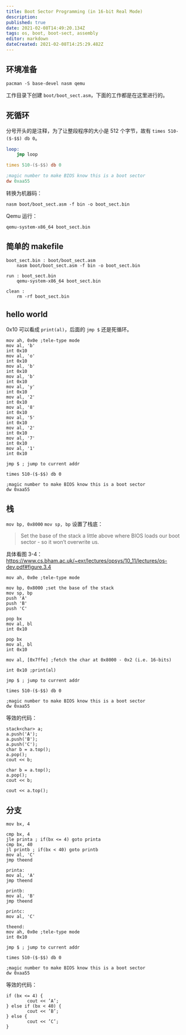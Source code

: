 ```yaml
---
title: Boot Sector Programming (in 16-bit Real Mode)
description: 
published: true
date: 2021-02-08T14:49:20.134Z
tags: os, boot, boot-sect, assembly
editor: markdown
dateCreated: 2021-02-08T14:25:29.482Z
---
```


## 环境准备

```
pacman -S base-devel nasm qemu
```

工作目录下创建 `boot/boot_sect.asm`，下面的工作都是在这里进行的。

## 死循环

分号开头的是注释，为了让整段程序的大小是 512 个字节，故有 `times 510-($-$$) db 0`。

```asm
loop:
    jmp loop

times 510-($-$$) db 0

;magic number to make BIOS know this is a boot sector
dw 0xaa55
```

转换为机器码：

```
nasm boot/boot_sect.asm -f bin -o boot_sect.bin
```

Qemu 运行：

```
qemu-system-x86_64 boot_sect.bin
```

## 简单的 makefile

```
boot_sect.bin : boot/boot_sect.asm
	nasm boot/boot_sect.asm -f bin -o boot_sect.bin

run : boot_sect.bin
	qemu-system-x86_64 boot_sect.bin

clean : 
	rm -rf boot_sect.bin
```

## hello world

0x10 可以看成 `print(al)`，后面的 `jmp $` 还是死循环。

```
mov ah, 0x0e ;tele-type mode
mov al, 'b'
int 0x10
mov al, 'o'
int 0x10
mov al, 'b'
int 0x10
mov al, 'b'
int 0x10
mov al, 'y'
int 0x10
mov al, '2'
int 0x10
mov al, '8'
int 0x10
mov al, '5'
int 0x10
mov al, '2'
int 0x10
mov al, '7'
int 0x10
mov al, '1'
int 0x10

jmp $ ; jump to current addr

times 510-($-$$) db 0

;magic number to make BIOS know this is a boot sector
dw 0xaa55 
```

## 栈

`mov bp, 0x8000` `mov sp, bp` 设置了栈底：

> Set the base of the stack a little above where BIOS loads our boot sector - so it won’t overwrite us.

具体看图 3-4：https://www.cs.bham.ac.uk/~exr/lectures/opsys/10_11/lectures/os-dev.pdf#figure.3.4

```
mov ah, 0x0e ;tele-type mode

mov bp, 0x8000 ;set the base of the stack
mov sp, bp
push 'A'
push 'B'
push 'C'

pop bx
mov al, bl
int 0x10

pop bx
mov al, bl
int 0x10

mov al, [0x7ffe] ;fetch the char at 0x8000 - 0x2 (i.e. 16-bits)

int 0x10 ;print(al)

jmp $ ; jump to current addr

times 510-($-$$) db 0

;magic number to make BIOS know this is a boot sector
dw 0xaa55 
```

等效的代码：

```
stack<char> a;
a.push('A');
a.push('B');
a.push('C');
char b = a.top();
a.pop();
cout << b;

char b = a.top();
a.pop();
cout << b;

cout << a.top();
```

## 分支

```
mov bx, 4

cmp bx, 4
jle printa ; if(bx <= 4) goto printa
cmp bx, 40
jl printb ; if(bx < 40) goto printb
mov al, 'C'
jmp theend

printa:
mov al, 'A'
jmp theend

printb:
mov al, 'B'
jmp theend

printc:
mov al, 'C'

theend:
mov ah, 0x0e ;tele-type mode
int 0x10

jmp $ ; jump to current addr

times 510-($-$$) db 0

;magic number to make BIOS know this is a boot sector
dw 0xaa55 
```

等效的代码：

```
if (bx <= 4) {
		cout << ’A’;
} else if (bx < 40) {
		cout << ’B’;
} else {
		cout << ’C’;
}
```

